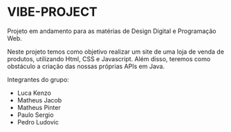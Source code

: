 # VIBE-PROJECT

Projeto em andamento para as matérias de Design Digital e Programação Web.

Neste projeto temos como objetivo realizar um site de uma loja de venda de produtos, utilizando Html, CSS e Javascript. Além disso, teremos como obstáculo a criação das nossas próprias APIs em Java.

Integrantes do grupo:
<ul>
  <li>Luca Kenzo</li>
  <li>Matheus Jacob</li>
  <li>Matheus Pinter</li>
  <li>Paulo Sergio </li>
  <li>Pedro Ludovic</li>
</ul>
